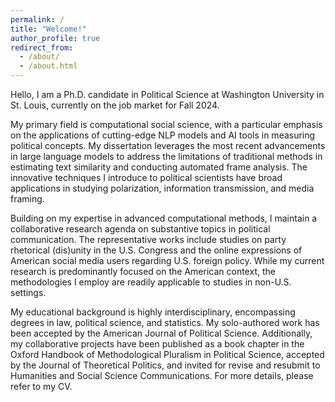```yaml
---
permalink: /
title: "Welcome!"
author_profile: true
redirect_from: 
  - /about/
  - /about.html
---
```


Hello, I am a Ph.D. candidate in Political Science at Washington University in St. Louis, currently on the job market for Fall 2024.

My primary field is computational social science, with a particular emphasis on the applications of cutting-edge NLP models and AI tools in measuring political concepts. My dissertation leverages the most recent advancements in large language models to address the limitations of traditional methods in estimating text similarity and conducting automated frame analysis. The innovative techniques I introduce to political scientists have broad applications in studying polarization, information transmission, and media framing.

Building on my expertise in advanced computational methods, I maintain a collaborative research agenda on substantive topics in political communication. The representative works include studies on party rhetorical (dis)unity in the U.S. Congress and the online expressions of American social media users regarding U.S. foreign policy. While my current research is predominantly focused on the American context, the methodologies I employ are readily applicable to studies in non-U.S. settings.

My educational background is highly interdisciplinary, encompassing degrees in law, political science, and statistics. My solo-authored work has been accepted by the American Journal of Political Science. Additionally, my collaborative projects have been published as a book chapter in the Oxford Handbook of Methodological Pluralism in Political Science, accepted by the Journal of Theoretical Politics, and invited for revise and resubmit to Humanities and Social Science Communications. For more details, please refer to my CV.
